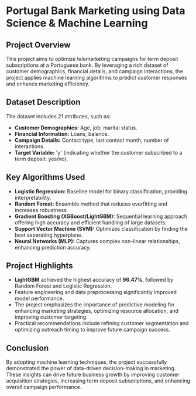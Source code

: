 # Portugal Bank Marketing using Data Science & Machine Learning

## Project Overview
This project aims to optimize telemarketing campaigns for term deposit subscriptions at a Portuguese bank. By leveraging a rich dataset of customer demographics, financial details, and campaign interactions, the project applies machine learning algorithms to predict customer responses and enhance marketing efficiency.

## Dataset Description
The dataset includes 21 attributes, such as:
- **Customer Demographics:** Age, job, marital status.
- **Financial Information:** Loans, balance.
- **Campaign Details:** Contact type, last contact month, number of interactions.
- **Target Variable:** 'y' (indicating whether the customer subscribed to a term deposit: yes/no).

## Key Algorithms Used
- **Logistic Regression:** Baseline model for binary classification, providing interpretability.
- **Random Forest:** Ensemble method that reduces overfitting and increases robustness.
- **Gradient Boosting (XGBoost/LightGBM):** Sequential learning approach offering high accuracy and efficient handling of large datasets.
- **Support Vector Machine (SVM):** Optimizes classification by finding the best separating hyperplane.
- **Neural Networks (MLP):** Captures complex non-linear relationships, enhancing prediction accuracy.

## Project Highlights
- **LightGBM** achieved the highest accuracy of **96.47%**, followed by Random Forest and Logistic Regression.
- Feature engineering and data preprocessing significantly improved model performance.
- The project emphasizes the importance of predictive modeling for enhancing marketing strategies, optimizing resource allocation, and improving customer targeting.
- Practical recommendations include refining customer segmentation and optimizing outreach timing to improve future campaign success.

## Conclusion
By adopting machine learning techniques, the project successfully demonstrated the power of data-driven decision-making in marketing. These insights can drive future business growth by improving customer acquisition strategies, increasing term deposit subscriptions, and enhancing overall campaign performance.
